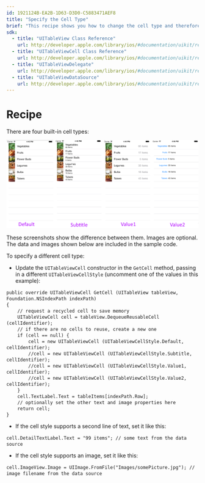 ```yaml
---
id: 1921124B-EA2B-1D63-D3D0-C5883471AEF8
title: "Specify the Cell Type"
brief: "This recipe shows you how to change the cell type and therefore the appearance of the table."
sdk:
  - title: "UITableView Class Reference" 
    url: http://developer.apple.com/library/ios/#documentation/uikit/reference/UITableView_Class/Reference/Reference.html
  - title: "UITableViewCell Class Reference" 
    url: http://developer.apple.com/library/ios/#documentation/uikit/reference/UITableViewCell_Class/Reference/Reference.html
  - title: "UITableViewDelegate" 
    url: http://developer.apple.com/library/ios/#documentation/uikit/reference/UITableViewDelegate_Protocol/Reference/Reference.html
  - title: "UITableViewDataSource" 
    url: http://developer.apple.com/library/ios/#documentation/uikit/reference/UITableViewDataSource_Protocol/Reference/Reference.html
---
```


<a name="Recipe" class="injected"></a>


# Recipe

There are four built-in cell types:



 [ ![](Images/Specify_the_Cell_Type.png)](Images/Specify_the_Cell_Type.png)

These screenshots show the difference between them. Images are optional. The
data and images shown below are included in the sample code.

To specify a different cell type:

-  Update the `UITableViewCell` constructor in the `GetCell` method, passing in a different `UITableViewCellStyle` (uncomment one of the values in this example):


```
public override UITableViewCell GetCell (UITableView tableView, Foundation.NSIndexPath indexPath)
{
    // request a recycled cell to save memory
    UITableViewCell cell = tableView.DequeueReusableCell (cellIdentifier);
    // if there are no cells to reuse, create a new one
    if (cell == null) {
        cell = new UITableViewCell (UITableViewCellStyle.Default, cellIdentifier);
        //cell = new UITableViewCell (UITableViewCellStyle.Subtitle, cellIdentifier);
        //cell = new UITableViewCell (UITableViewCellStyle.Value1, cellIdentifier);
        //cell = new UITableViewCell (UITableViewCellStyle.Value2, cellIdentifier);
    }
    cell.TextLabel.Text = tableItems[indexPath.Row];
    // optionally set the other text and image properties here
    return cell;
}
```

-  If the cell style supports a second line of text, set it like this:


```
cell.DetailTextLabel.Text = "99 items"; // some text from the data source
```

-  If the cell style supports an image, set it like this:


```
cell.ImageView.Image = UIImage.FromFile("Images/somePicture.jpg"); // image filename from the data source
```

